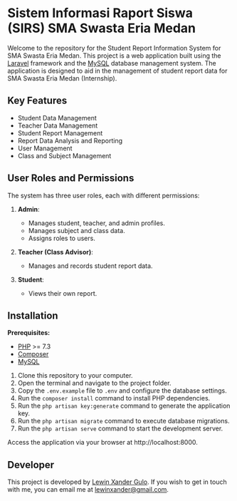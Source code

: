 # Sistem Informasi Raport Siswa (SIRS) SMA Swasta Eria Medan

Welcome to the repository for the Student Report Information System for SMA Swasta Eria Medan. This project is a web application built using the [Laravel](https://laravel.com/) framework and the [MySQL](https://www.mysql.com) database management system. The application is designed to aid in the management of student report data for SMA Swasta Eria Medan (Internship).

## Key Features
- Student Data Management
- Teacher Data Management
- Student Report Management
- Report Data Analysis and Reporting
- User Management
- Class and Subject Management

## User Roles and Permissions
The system has three user roles, each with different permissions:

1. **Admin**:
   - Manages student, teacher, and admin profiles.
   - Manages subject and class data.
   - Assigns roles to users.
   
2. **Teacher (Class Advisor)**:
   - Manages and records student report data.
   
3. **Student**:
   - Views their own report.

## Installation

**Prerequisites:**
- [PHP](https://www.php.net) >= 7.3
- [Composer](https://getcomposer.org)
- [MySQL](https://www.mysql.com)

1. Clone this repository to your computer.
2. Open the terminal and navigate to the project folder.
3. Copy the `.env.example` file to `.env` and configure the database settings.
4. Run the `composer install` command to install PHP dependencies.
5. Run the `php artisan key:generate` command to generate the application key.
6. Run the `php artisan migrate` command to execute database migrations.
7. Run the `php artisan serve` command to start the development server.

Access the application via your browser at http://localhost:8000.

## Developer
This project is developed by [Lewin Xander Gulo](https://portfolio-caclm10.vercel.app). If you wish to get in touch with me, you can email me at [lewinxander@gmail.com](mailto:lewinxander@gmail.com).
